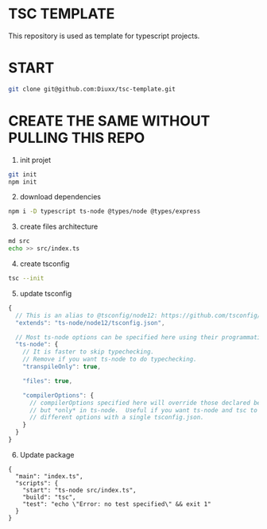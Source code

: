 
# TSC TEMPLATE
This repository is used as template for typescript projects.

# START

```sh
git clone git@github.com:Diuxx/tsc-template.git
```

# CREATE THE SAME WITHOUT PULLING THIS REPO

1. init projet 
```sh
git init
npm init
```
2. download dependencies
```sh
npm i -D typescript ts-node @types/node @types/express
```
3. create files architecture
```sh
md src
echo >> src/index.ts
```
4. create tsconfig
```sh
tsc --init
```
5. update tsconfig

```ts
{
  // This is an alias to @tsconfig/node12: https://github.com/tsconfig/bases
  "extends": "ts-node/node12/tsconfig.json",

  // Most ts-node options can be specified here using their programmatic names.
  "ts-node": {
    // It is faster to skip typechecking.
    // Remove if you want ts-node to do typechecking.
    "transpileOnly": true,

    "files": true,

    "compilerOptions": {
      // compilerOptions specified here will override those declared below,
      // but *only* in ts-node.  Useful if you want ts-node and tsc to use
      // different options with a single tsconfig.json.
    }
  }
}
```
6. Update package
```
{
  "main": "index.ts",
  "scripts": {
    "start": "ts-node src/index.ts",
    "build": "tsc",
    "test": "echo \"Error: no test specified\" && exit 1"
  }
}
```
